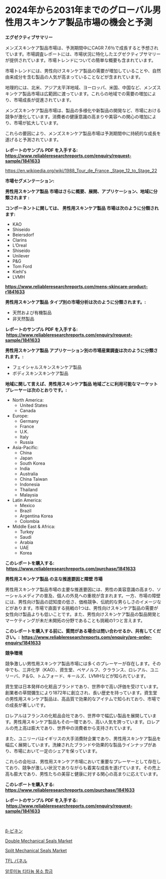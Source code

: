 <p><h1>2024年から2031年までのグローバル男性用スキンケア製品市場の機会と予測</h1></p><p><strong>エグゼクティブサマリー</strong></p>
<p><p>メンズスキンケア製品市場は、予測期間中にCAGR 7.6％で成長すると予想されています。市場調査レポートには、市場状況に特化したエグゼクティブサマリーが提供されています。市場トレンドについての簡単な概要も含まれています。</p><p>市場トレンドには、男性向けスキンケア製品の需要が増加していることや、自然由来成分を含む製品の人気が高まっていることなどが含まれています。</p><p>地理的には、北米、アジア太平洋地域、ヨーロッパ、米国、中国など、メンズスキンケア製品市場は広範囲に渡っています。これらの地域での需要の増加により、市場成長が促進されています。</p><p>メンズスキンケア製品市場は、製品の多様化や新製品の開発など、市場における競争が激化しています。消費者の健康意識の高まりや美容への関心の増加により、市場が拡大しています。</p><p>これらの要因により、メンズスキンケア製品市場は予測期間中に持続的な成長を遂げると予測されています。</p></p>
<p><strong>レポートのサンプル PDF を入手する: <a href="https://www.reliableresearchreports.com/enquiry/request-sample/1841633">https://www.reliableresearchreports.com/enquiry/request-sample/1841633</a></strong></p>
<p><a href="https://en.wikipedia.org/wiki/1988_Tour_de_France,_Stage_12_to_Stage_22">https://en.wikipedia.org/wiki/1988_Tour_de_France,_Stage_12_to_Stage_22</a></p>
<p><strong>市場セグメンテーション:</strong></p>
<p><strong> 男性用スキンケア製品 市場はさらに概要、展開、アプリケーション、地域に分類されます :</strong></p>
<p><strong>コンポーネントに関しては、 男性用スキンケア製品 市場は次のように分類されます: &nbsp;</strong></p>
<p><ul><li>KAO</li><li>Shiseido</li><li>Beiersdorf</li><li>Clarins</li><li>L’Oreal</li><li>Shiseido</li><li>Unilever</li><li>P&G</li><li>Tom Ford</li><li>Kiehl's</li><li>LVMH</li></ul></p>
<p><strong><a href="https://www.reliableresearchreports.com/mens-skincare-product-r1841633">https://www.reliableresearchreports.com/mens-skincare-product-r1841633</a></strong></p>
<p><strong> 男性用スキンケア製品 タイプ別の市場分析は次のように分類されます。:</strong></p>
<p><ul><li>天然および有機製品</li><li>非天然製品</li></ul></p>
<p><strong>レポートのサンプル PDF を入手する: &nbsp;<a href="https://www.reliableresearchreports.com/enquiry/request-sample/1841633">https://www.reliableresearchreports.com/enquiry/request-sample/1841633</a></strong></p>
<p><strong> 男性用スキンケア製品 アプリケーション別の市場産業調査は次のように分類されます。:</strong></p>
<p><ul><li>フェイシャルスキンスキンケア製品</li><li>ボディスキンスキンケア製品</li></ul></p>
<p><strong>地域に関して言えば、男性用スキンケア製品 地域ごとに利用可能なマーケットプレーヤーは次のとおりです。:</strong></p>
<p><ul>
    <li>
        North America:
        <ul>
            <li>United States</li>
            <li>Canada</li>
        </ul>
    </li>
    <li>
        Europe:
        <ul>
            <li>Germany</li>
            <li>France</li>
            <li>U.K.</li>
            <li>Italy</li>
            <li>Russia</li>
        </ul>
    </li>
    <li>
        Asia-Pacific:
        <ul>
            <li>China</li>
            <li>Japan</li>
            <li>South Korea</li>
            <li>India</li>
            <li>Australia</li>
            <li>China Taiwan</li>
            <li>Indonesia</li>
            <li>Thailand</li>
            <li>Malaysia</li>
        </ul>
    </li>
    <li>
        Latin America:
        <ul>
            <li>Mexico</li>
            <li>Brazil</li>
            <li>Argentina Korea</li>
            <li>Colombia</li>
        </ul>
    </li>
    <li>
        Middle East & Africa:
        <ul>
            <li>Turkey</li>
            <li>Saudi</li>
            <li>Arabia</li>
            <li>UAE</li>
            <li>Korea</li>
        </ul>
    </li>
    </ul></p>
<p><strong>このレポートを購入する: &nbsp;<a href="https://www.reliableresearchreports.com/purchase/1841633">https://www.reliableresearchreports.com/purchase/1841633</a></strong></p>
<p><strong>男性用スキンケア製品 の主な推進要因と障壁 市場</strong></p>
<p><p>男性用スキンケア製品市場の主要な推進要因には、男性の美容意識の高まり、ソーシャルメディアの普及、個人の外見への重視が含まれます。一方、市場の障壁には、男性向け製品の認知度の低さ、価格競争、伝統的な男らしさのイメージなどがあります。市場で直面する挑戦の1つは、男性向けスキンケア製品の需要が女性向け製品よりも低いことです。また、男性向けスキンケア製品の製品開発とマーケティングが未だ未開拓の分野であることも挑戦の1つと言えます。</p></p>
<p><strong>このレポートを購入する前に、質問がある場合は問い合わせるか、共有してください。:&nbsp; <a href="https://www.reliableresearchreports.com/enquiry/pre-order-enquiry/1841633">https://www.reliableresearchreports.com/enquiry/pre-order-enquiry/1841633</a></strong></p>
<p><strong>競争環境</strong></p>
<p><p>競争激しい男性用スキンケア製品市場には多くのプレーヤーが存在します。その中でも、三井化学（KAO）、資生堂、ベヤノルフ、クラランス、ロレアル、ユニリーバ、P＆G、トムフォード、キールズ、LVMHなどが知られています。</p><p>資生堂は日本発祥の化粧品ブランドであり、世界中で高い評価を受けています。創業者の草間彌生により1872年に創立され、長い歴史を持っています。資生堂の男性用スキンケア製品は、高品質で効果的なアイテムで知られており、市場での成長が著しいです。</p><p>ロレアルはフランスの化粧品会社であり、世界中で幅広い製品を展開しています。男性用スキンケア製品もその一環であり、高い人気を誇っています。ロレアルの売上高は膨大であり、世界中の消費者から支持されています。</p><p>また、ユニリーバはイギリスの大手消費財企業であり、男性用スキンケア製品を幅広く展開しています。洗練されたブランドや効果的な製品ラインナップがあり、市場において一定のシェアを保っています。</p><p>これらの会社は、男性用スキンケア市場において重要なプレーヤーとして存在しており、競争が激しい状況でありながらも着実な成長を遂げています。その売上高も膨大であり、男性たちの美容と健康に対する関心の高まりに応えています。</p></p>
<p><strong>このレポートを購入する: &nbsp; <a href="https://www.reliableresearchreports.com/purchase/1841633">https://www.reliableresearchreports.com/purchase/1841633</a></strong></p>
<p><strong>レポートのサンプル PDF を入手する: &nbsp;<a href="https://www.reliableresearchreports.com/enquiry/request-sample/1841633">https://www.reliableresearchreports.com/enquiry/request-sample/1841633</a></strong><strong></strong></p>
<p>&nbsp;</p>
<p><p><a href="https://github.com/oqxogxyvqe90775/Market-Research-Report-List-3/blob/main/8665715160946.md">β-ピネン</a></p><p><a href="https://github.com/dancokkoe288/Market-Research-Report-List-1/blob/main/double-mechanical-seals-market.md">Double Mechanical Seals Market</a></p><p><a href="https://github.com/huqhwmcs55/Market-Research-Report-List-1/blob/main/split-mechanical-seals-market.md">Split Mechanical Seals Market</a></p><p><a href="https://github.com/MosesSpinka1914/Market-Research-Report-List-2/blob/main/3294846160957.md">TFL パネル</a></p><p><a href="https://github.com/Marcosoenrt565736/Market-Research-Report-List-1/blob/main/9661062173136.md">알루미늄 티타늄 붕소 합금</a></p></p>
